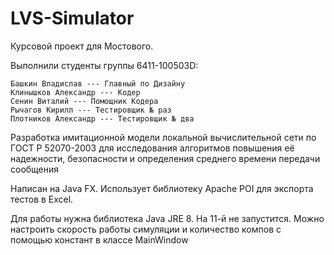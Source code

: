 # LVS-Simulator

Курсовой проект для Мостового.

Выполнили студенты группы 6411-100503D:

	Башкин Владислав --- Главный по Дизайну
	Клинышков Александр --- Кодер
	Сенин Виталий --- Помощник Кодера
	Рычагов Кирилл --- Тестировщик № раз
	Плотников Александр --- Тестировщик № два

Разработка имитационной модели локальной вычислительной сети по ГОСТ Р 52070-2003 
для исследования алгоритмов повышения её надежности, безопасности 
и определения среднего времени передачи сообщения

Написан на Java FX.
Использует библиотеку Apache POI для экспорта тестов в Excel.

Для работы нужна библиотека Java JRE 8. На 11-й не запустится.
Можно настроить скорость работы симуляции и количество компов
с помощью констант в классе MainWindow
